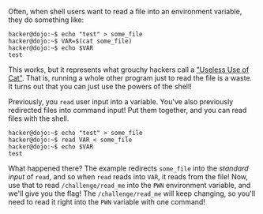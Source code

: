 Often, when shell users want to read a file into an environment variable, they do something like:

```console
hacker@dojo:~$ echo "test" > some_file
hacker@dojo:~$ VAR=$(cat some_file)
hacker@dojo:~$ echo $VAR
test
```

This works, but it represents what grouchy hackers call a ["Useless Use of Cat"](https://porkmail.org/era/unix/award#cat).
That is, running a whole other program just to read the file is a waste.
It turns out that you can just use the powers of the shell!

Previously, you `read` user input into a variable.
You've also previously redirected files into command input!
Put them together, and you can read files with the shell.

```console
hacker@dojo:~$ echo "test" > some_file
hacker@dojo:~$ read VAR < some_file
hacker@dojo:~$ echo $VAR
test
```

What happened there?
The example redirects `some_file` into the *standard input* of `read`, and so when `read` reads into `VAR`, it reads from the file!
Now, use that to read `/challenge/read_me` into the `PWN` environment variable, and we'll give you the flag!
The `/challenge/read_me` will keep changing, so you'll need to read it right into the `PWN` variable with one command!
